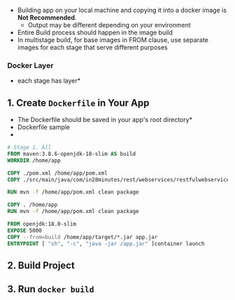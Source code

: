 
* Building app on your local machine and copying it into a docker image is **Not Recommended**.
	* Output may be different depending on your environment
* Entire Build process should happen in the image build
* In multistage build, for base images in FROM clause, use separate images for each stage that serve different purposes

### Docker Layer
* each stage has layer*

## 1. Create `Dockerfile` in Your App
* The Dockerfile should be saved in your app's root directory*
* Dockerfile sample
* 
```Dockerfile
# Stage 1. All 
FROM maven:3.8.6-openjdk-18-slim AS build
WORKDIR /home/app

COPY ./pom.xml /home/app/pom.xml
COPY ./src/main/java/com/in28minutes/rest/webservices/restfulwebservices/RestfulWebServicesApplication.java	/home/app/src/main/java/com/in28minutes/rest/webservices/restfulwebservices/RestfulWebServicesApplication.java

RUN mvn -f /home/app/pom.xml clean package

COPY . /home/app
RUN mvn -f /home/app/pom.xml clean package

FROM openjdk:18.0-slim
EXPOSE 5000
COPY --from=build /home/app/target/*.jar app.jar
ENTRYPOINT [ "sh", "-c", "java -jar /app.jar" ]container launch
```

## 2. Build Project
## 3. Run `docker build`
